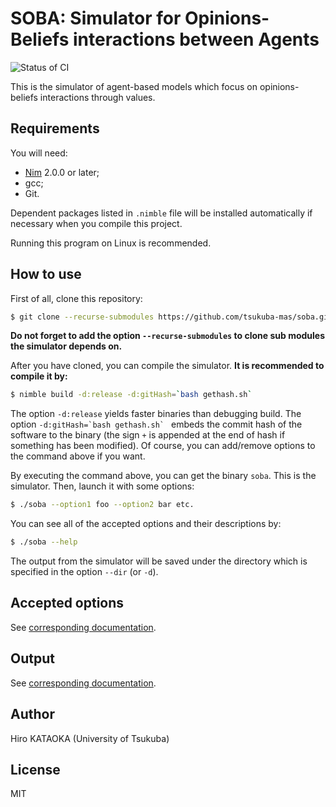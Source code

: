 # SOBA: Simulator for Opinions-Beliefs interactions between Agents

![Status of CI](https://github.com/tsukuba-mas/soba//actions/workflows/run-test.yml/badge.svg)

This is the simulator of agent-based models which focus on opinions-beliefs interactions through values.

## Requirements
You will need:

- [Nim](https://nim-lang.org/) 2.0.0 or later;
- gcc;
- Git.

Dependent packages listed in `.nimble` file will be installed automatically if necessary when you compile this project.

Running this program on Linux is recommended.

## How to use
First of all, clone this repository:

```bash
$ git clone --recurse-submodules https://github.com/tsukuba-mas/soba.git
```

**Do not forget to add the option `--recurse-submodules` to clone sub modules the simulator depends on.**

After you have cloned, you can compile the simulator.
**It is recommended to compile it by:**

```bash
$ nimble build -d:release -d:gitHash=`bash gethash.sh`
```

The option `-d:release` yields faster binaries than debugging build.
The option ``-d:gitHash=`bash gethash.sh` `` embeds the commit hash of the software to the binary (the sign `+` is appended at the end of hash if something has been modified).
Of course, you can add/remove options to the command above if you want.

By executing the command above, you can get the binary `soba`.
This is the simulator.
Then, launch it with some options:

```bash
$ ./soba --option1 foo --option2 bar etc.
```

You can see all of the accepted options and their descriptions by:

```bash
$ ./soba --help
```

The output from the simulator will be saved under the directory which is specified in the option `--dir` (or `-d`).

## Accepted options
See [corresponding documentation](./docs/options.md).

## Output
See [corresponding documentation](./docs/output.md).

## Author
Hiro KATAOKA (University of Tsukuba)

## License
MIT
